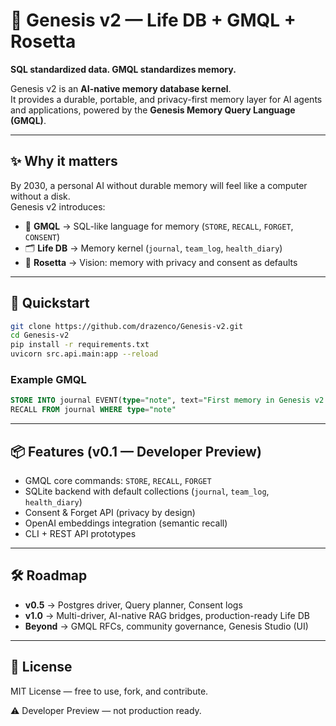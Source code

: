# 🌱 Genesis v2 — Life DB + GMQL + Rosetta

**SQL standardized data. GMQL standardizes memory.**

Genesis v2 is an **AI-native memory database kernel**.  
It provides a durable, portable, and privacy-first memory layer for AI agents and applications, powered by the **Genesis Memory Query Language (GMQL)**.

---

## ✨ Why it matters

By 2030, a personal AI without durable memory will feel like a computer without a disk.  
Genesis v2 introduces:

- 📖 **GMQL** → SQL-like language for memory (`STORE`, `RECALL`, `FORGET`, `CONSENT`)  
- 🗂 **Life DB** → Memory kernel (`journal`, `team_log`, `health_diary`)  
- 🔎 **Rosetta** → Vision: memory with privacy and consent as defaults  

---

## 🚀 Quickstart

```bash
git clone https://github.com/drazenco/Genesis-v2.git
cd Genesis-v2
pip install -r requirements.txt
uvicorn src.api.main:app --reload
```

### Example GMQL
```sql
STORE INTO journal EVENT(type="note", text="First memory in Genesis v2!")
RECALL FROM journal WHERE type="note"
```

---

## 📦 Features (v0.1 — Developer Preview)

- GMQL core commands: `STORE`, `RECALL`, `FORGET`  
- SQLite backend with default collections (`journal`, `team_log`, `health_diary`)  
- Consent & Forget API (privacy by design)  
- OpenAI embeddings integration (semantic recall)  
- CLI + REST API prototypes  

---

## 🛠 Roadmap

- **v0.5** → Postgres driver, Query planner, Consent logs  
- **v1.0** → Multi-driver, AI-native RAG bridges, production-ready Life DB  
- **Beyond** → GMQL RFCs, community governance, Genesis Studio (UI)  

---

## 📜 License

MIT License — free to use, fork, and contribute.

⚠️ Developer Preview — not production ready.


